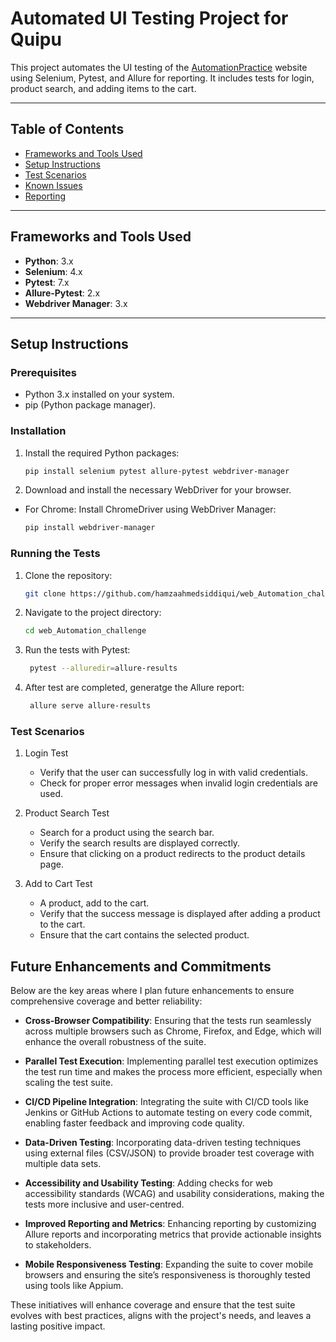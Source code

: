 # Automated UI Testing Project for Quipu   

This project automates the UI testing of the [AutomationPractice](http://www.automationpractice.pl/index.php) website using Selenium, Pytest, and Allure for reporting. It includes tests for login, product search, and adding items to the cart.

---

## Table of Contents  

- [Frameworks and Tools Used](#frameworks-and-tools-used)  
- [Setup Instructions](#setup-instructions)  
- [Test Scenarios](#test-scenarios)  
- [Known Issues](#known-issues)  
- [Reporting](#reporting)  

---

## Frameworks and Tools Used  

- **Python**: 3.x  
- **Selenium**: 4.x  
- **Pytest**: 7.x  
- **Allure-Pytest**: 2.x  
- **Webdriver Manager**: 3.x  

---

## Setup Instructions  

### Prerequisites  

- Python 3.x installed on your system.  
- pip (Python package manager).  

### Installation  

1. Install the required Python packages:  
   ```bash  
   pip install selenium pytest allure-pytest webdriver-manager
   
2.	Download and install the necessary WebDriver for your browser.
-  For Chrome:
Install ChromeDriver using WebDriver Manager:
   ```bash
   pip install webdriver-manager

### Running the Tests
1.	Clone the repository:
    ```bash
    git clone https://github.com/hamzaahmedsiddiqui/web_Automation_challenge

2.	Navigate to the project directory:
    ```bash
    cd web_Automation_challenge
3. Run the tests with Pytest:
    ```bash
     pytest --alluredir=allure-results
4. After test are completed, generatge the Allure report: 
    ```bash
     allure serve allure-results

### Test Scenarios
1. Login Test
   - Verify that the user can successfully log in with valid credentials.
	- Check for proper error messages when invalid login credentials are used.

2. Product Search Test

   - Search for a product using the search bar.
	- Verify the search results are displayed correctly.
	- Ensure that clicking on a product redirects to the product details page.

3. Add to Cart Test

   - A product, add to the cart.
	- Verify that the success message is displayed after adding a product to the cart.
	- Ensure that the cart contains the selected product.

## Future Enhancements and Commitments  
Below are the key areas where I plan future enhancements to ensure comprehensive coverage and better reliability:

- **Cross-Browser Compatibility**: Ensuring that the tests run seamlessly across multiple browsers such as Chrome, Firefox, and Edge, which will enhance the overall robustness of the suite.

- **Parallel Test Execution**: Implementing parallel test execution optimizes the test run time and makes the process more efficient, especially when scaling the test suite.

- **CI/CD Pipeline Integration**: Integrating the suite with CI/CD tools like Jenkins or GitHub Actions to automate testing on every code commit, enabling faster feedback and improving code quality.

- **Data-Driven Testing**: Incorporating data-driven testing techniques using external files (CSV/JSON) to provide broader test coverage with multiple data sets.

- **Accessibility and Usability Testing**: Adding checks for web accessibility standards (WCAG) and usability considerations, making the tests more inclusive and user-centred.

- **Improved Reporting and Metrics**: Enhancing reporting by customizing Allure reports and incorporating metrics that provide actionable insights to stakeholders.

- **Mobile Responsiveness Testing**: Expanding the suite to cover mobile browsers and ensuring the site’s responsiveness is thoroughly tested using tools like Appium.

These initiatives will enhance coverage and ensure that the test suite evolves with best practices, aligns with the project's needs, and leaves a lasting positive impact.  

